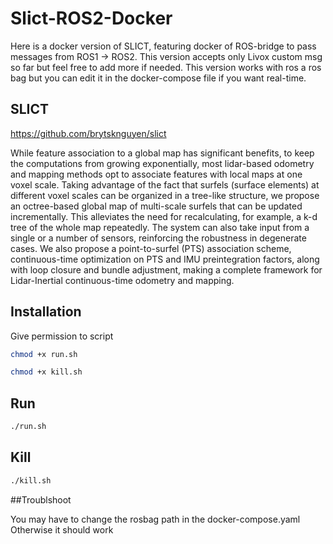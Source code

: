 # Slict-ROS2-Docker

Here is a docker version of SLICT, featuring docker of ROS-bridge to pass messages from ROS1 -> ROS2. This version accepts only Livox custom msg so far but feel free to add more if needed.
This version works with ros a ros bag but you can edit it in the docker-compose file if you want real-time.

## SLICT

https://github.com/brytsknguyen/slict

While feature association to a global map has significant benefits, to keep the computations from growing exponentially, most lidar-based odometry and mapping methods opt to associate features with local maps at one voxel scale. Taking advantage of the fact that surfels (surface elements) at different voxel scales can be organized in a tree-like structure, we propose an octree-based global map of multi-scale surfels that can be updated incrementally. This alleviates the need for recalculating, for example, a k-d tree of the whole map repeatedly. The system can also take input from a single or a number of sensors, reinforcing the robustness in degenerate cases. We also propose a point-to-surfel (PTS) association scheme, continuous-time optimization on PTS and IMU preintegration factors, along with loop closure and bundle adjustment, making a complete framework for Lidar-Inertial continuous-time odometry and mapping.

## Installation
Give permission to script
```bash
chmod +x run.sh
```
```bash
chmod +x kill.sh
```
## Run

```bash
./run.sh
```

## Kill

```bash
./kill.sh
```
##Troublshoot

You may have to change the rosbag path in the docker-compose.yaml
Otherwise it should work
